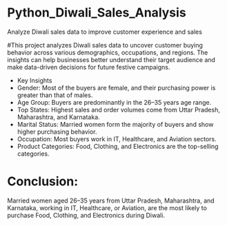 # Python_Diwali_Sales_Analysis
Analyze Diwali sales data to improve customer experience and sales

#This project analyzes Diwali sales data to uncover customer buying behavior across various demographics, occupations, and regions. The insights can help businesses better understand their target audience and make data-driven decisions for future festive campaigns.
- Key Insights
- Gender: Most of the buyers are female, and their purchasing power is greater than that of males.
- Age Group: Buyers are predominantly in the 26–35 years age range.
- Top States: Highest sales and order volumes come from Uttar Pradesh, Maharashtra, and Karnataka.
- Marital Status: Married women form the majority of buyers and show higher purchasing behavior.
- Occupation: Most buyers work in IT, Healthcare, and Aviation sectors.
- Product Categories: Food, Clothing, and Electronics are the top-selling categories.

# Conclusion: 
Married women aged 26–35 years from Uttar Pradesh, Maharashtra, and Karnataka, working in IT, Healthcare, or Aviation, are the most likely to purchase Food, Clothing, and Electronics during Diwali.
